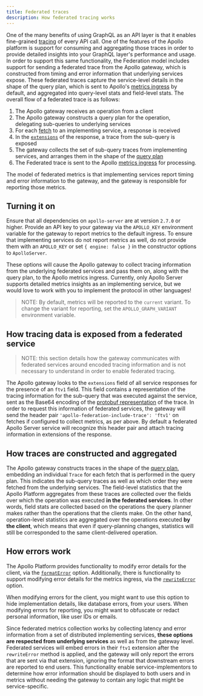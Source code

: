 ```yaml
---
title: Federated traces
description: How federated tracing works
---
```


One of the many benefits of using GraphQL as an API layer is that it enables fine-grained [tracing](https://www.apollographql.com/docs/platform/performance/#traces) of every API call. One of the features of the Apollo platform is support for consuming and aggregating those traces in order to provide detailed insights into your GraphQL layer's performance and usage. In order to support this same functionality, the Federation model includes support for sending a federated trace from the Apollo gateway, which is constructed from timing and error information that underlying services expose. These federated traces capture the service-level details in the shape of the query plan, which is sent to Apollo's [metrics ingress](https://www.apollographql.com/docs/references/setup-analytics/#engine-reporting-endpoint) by default, and aggregated into query-level stats and field-level stats. The overall flow of a federated trace is as follows:

1. The Apollo gateway receives an operation from a client
1. The Apollo gateway constructs a query plan for the operation, delegating sub-queries to underlying services
1. For each [fetch](https://www.apollographql.com/docs/apollo-server/federation/federation-spec/#fetch-service-capabilities) to an implementing service, a response is received
1. In the [`extensions`](https://www.apollographql.com/docs/resources/graphql-glossary/#extensions) of the response, a trace from the sub-query is exposed
1. The gateway collects the set of sub-query traces from implementing services, and arranges them in the shape of the [query plan](https://www.apollographql.com/docs/apollo-server/federation/implementing/#inspecting-query-plans)
1. The Federated trace is sent to the Apollo [metrics ingress](https://www.apollographql.com/docs/references/setup-analytics/#engine-reporting-endpoint) for processing.

The model of federated metrics is that implementing services report timing and error information to the gateway, and the gateway is responsible for reporting those metrics.

## Turning it on

Ensure that all dependencies on `apollo-server` are at version `2.7.0` or higher. Provide an API key to your gateway via the `APOLLO_KEY` environment variable for the gateway to report metrics to the default ingress. To ensure that implementing services do not report metrics as well, do not provide them with an `APOLLO_KEY` or set `{ engine: false }` in the constructor options to `ApolloServer`.

These options will cause the Apollo gateway to collect tracing information from the underlying federated services and pass them on, along with the query plan, to the Apollo metrics ingress. Currently, only Apollo Server supports detailed metrics insights as an implementing service, but we would love to work with you to implement the protocol in other languages!

> NOTE: By default, metrics will be reported to the `current` variant. To change the variant for reporting, set the `APOLLO_GRAPH_VARIANT` environment variable.

## How tracing data is exposed from a federated service

> NOTE: this section details how the gateway communicates with federated services around encoded tracing information and is not necessary to understand in order to enable federated tracing.

The Apollo gateway looks to the `extensions` field of all service responses for the presence of an `ftv1` field. This field contains a representation of the tracing information for the sub-query that was executed against the service, sent as the Base64 encoding of the [protobuf representation](https://github.com/apollographql/apollo-server/blob/master/packages/apollo-engine-reporting-protobuf/src/reports.proto) of the trace. In order to request this information of federated services, the gateway will send the header pair `'apollo-federation-include-trace': 'ftv1'` on fetches if configured to collect metrics, as per above. By default a federated Apollo Server service will recognize this header pair and attach tracing information in extensions of the response.

## How traces are constructed and aggregated

The Apollo gateway constructs traces in the shape of the [query plan](https://www.apollographql.com/docs/apollo-server/federation/implementing/#inspecting-query-plans), embedding an individual `Trace` for each fetch that is performed in the query plan. This indicates the sub-query traces as well as which order they were fetched from the underlying services. The field-level statistics that the Apollo Platform aggregates from these traces are collected over the fields over which the operation was executed **in the federated services**. In other words, field stats are collected based on the operations the query planner makes rather than the operations that the clients make. On the other hand, operation-level statistics are aggregated over the operations executed **by the client**, which means that even if query-planning changes, statistics will still be corresponded to the same client-delivered operation.

## How errors work

The Apollo Platform provides functionality to modify error details for the client, via the [`formatError`](https://www.apollographql.com/docs/apollo-server/features/errors/#for-the-client-response) option. Additionally, there is functionality to support modifying error details for the metrics ingress, via the [`rewriteError`](https://www.apollographql.com/docs/apollo-server/features/errors/#for-apollo-engine-reporting) option.

When modifying errors for the client, you might want to use this option to hide implementation details, like database errors, from your users. When modifying errors for reporting, you might want to obfuscate or redact personal information, like user IDs or emails.

Since federated metrics collection works by collecting latency and error information from a set of distributed implementing services, **these options are respected from underlying services** as well as from the gateway level. Federated services will embed errors in their `ftv1` extension after the `rewriteError` method is applied, and the gateway will only report the errors that are sent via that extension, ignoring the format that downstream errors are reported to end users. This functionality enable service-implementors to determine how error information should be displayed to both users and in metrics without needing the gateway to contain any logic that might be service-specific.
